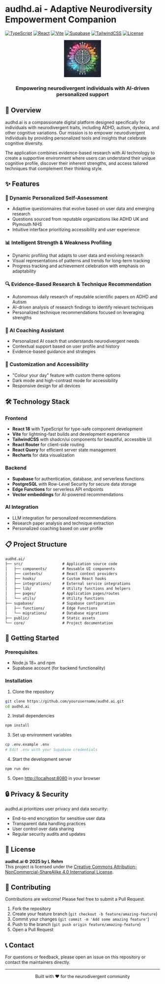 # audhd.ai - Adaptive Neurodiversity Empowerment Companion

[![TypeScript](https://img.shields.io/badge/TypeScript-4.9.5-blue.svg)](https://www.typescriptlang.org/)
[![React](https://img.shields.io/badge/React-18.3.1-blue.svg)](https://reactjs.org/)
[![Vite](https://img.shields.io/badge/Vite-5.4.19-brightgreen.svg)](https://vitejs.dev/)
[![Supabase](https://img.shields.io/badge/Supabase-2.49.4-green.svg)](https://supabase.io/)
[![TailwindCSS](https://img.shields.io/badge/Tailwind-3.4.11-blueviolet.svg)](https://tailwindcss.com/)
[![License](https://img.shields.io/badge/License-CC%20BY--NC--SA%204.0-lightgrey.svg)](https://creativecommons.org/licenses/by-nc-sa/4.0/)

<div align="center">
  <img src="/public/lovable-uploads/7ad3926c-6b1e-49e0-8dc6-5430f621384e.png" alt="audhd.ai logo" width="120" />
  <h3>Empowering neurodivergent individuals with AI-driven personalized support</h3>
</div>

## 🌟 Overview

audhd.ai is a compassionate digital platform designed specifically for individuals with neurodivergent traits, including ADHD, autism, dyslexia, and other cognitive variations. Our mission is to empower neurodivergent individuals by providing personalized tools and insights that celebrate cognitive diversity.

The application combines evidence-based research with AI technology to create a supportive environment where users can understand their unique cognitive profile, discover their inherent strengths, and access tailored techniques that complement their thinking style.

## ✨ Features

### 🧠 Dynamic Personalized Self-Assessment
- Adaptive questionnaires that evolve based on user data and emerging research
- Questions sourced from reputable organizations like ADHD UK and Plymouth NHS
- Intuitive interface prioritizing accessibility and user experience

### 📊 Intelligent Strength & Weakness Profiling
- Dynamic profiling that adapts to user data and evolving research
- Visual representations of patterns and trends for long-term tracking
- Progress tracking and achievement celebration with emphasis on adaptability

### 🔍 Evidence-Based Research & Technique Recommendation
- Autonomous daily research of reputable scientific papers on ADHD and Autism
- AI-driven analysis of research findings to identify relevant techniques
- Personalized technique recommendations focused on leveraging strengths

### 💬 AI Coaching Assistant
- Personalized AI coach that understands neurodivergent needs
- Contextual support based on user profile and history
- Evidence-based guidance and strategies

### 🎨 Customization and Accessibility
- "Colour your day" feature with custom theme options
- Dark mode and high-contrast mode for accessibility
- Responsive design for all devices

## 🛠️ Technology Stack

### Frontend
- **React 18** with TypeScript for type-safe component development
- **Vite** for lightning-fast builds and development experience
- **TailwindCSS** with shadcn/ui components for beautiful, accessible UI
- **React Router** for client-side routing
- **React Query** for efficient server state management
- **Recharts** for data visualization

### Backend
- **Supabase** for authentication, database, and serverless functions
- **PostgreSQL** with Row-Level Security for secure data storage
- **Edge Functions** for serverless API endpoints
- **Vector embeddings** for AI-powered recommendations

### AI Integration
- LLM integration for personalized recommendations
- Research paper analysis and technique extraction
- Personalized coaching based on user profile

## 📋 Project Structure

```
audhd.ai/
├── src/                  # Application source code
│   ├── components/       # Reusable UI components
│   ├── contexts/         # React context providers
│   ├── hooks/            # Custom React hooks
│   ├── integrations/     # External service integrations
│   ├── lib/              # Utility functions and helpers
│   ├── pages/            # Application pages/routes
│   └── utils/            # Utility functions
├── supabase/             # Supabase configuration
│   ├── functions/        # Edge Functions
│   └── migrations/       # Database migrations
├── public/               # Static assets
└── core/                 # Project documentation
```

## 🚀 Getting Started

### Prerequisites
- Node.js 18+ and npm
- Supabase account (for backend functionality)

### Installation

1. Clone the repository
```bash
git clone https://github.com/yourusername/audhd.ai.git
cd audhd.ai
```

2. Install dependencies
```bash
npm install
```

3. Set up environment variables
```bash
cp .env.example .env
# Edit .env with your Supabase credentials
```

4. Start the development server
```bash
npm run dev
```

5. Open [http://localhost:8080](http://localhost:8080) in your browser

## 🔒 Privacy & Security

audhd.ai prioritizes user privacy and data security:

- End-to-end encryption for sensitive user data
- Transparent data handling practices
- User control over data sharing
- Regular security audits and updates

## 📄 License

**audhd.ai © 2025 by L Rehm**  
This project is licensed under the [Creative Commons Attribution-NonCommercial-ShareAlike 4.0 International License](https://creativecommons.org/licenses/by-nc-sa/4.0/legalcode).

## 🤝 Contributing

Contributions are welcome! Please feel free to submit a Pull Request.

1. Fork the repository
2. Create your feature branch (`git checkout -b feature/amazing-feature`)
3. Commit your changes (`git commit -m 'Add some amazing feature'`)
4. Push to the branch (`git push origin feature/amazing-feature`)
5. Open a Pull Request

## 📞 Contact

For questions or feedback, please open an issue on this repository or contact the maintainers directly.

---

<div align="center">
  <p>Built with ❤️ for the neurodivergent community</p>
</div>